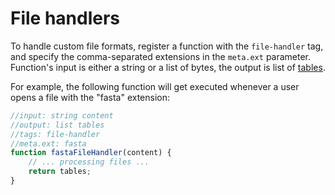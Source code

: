 <!-- TITLE: Develop custom file handlers -->

# File handlers

To handle custom file formats, register a function with the `file-handler` tag, and specify the comma-separated
extensions in the `meta.ext` parameter. Function's input is either a string or a list of bytes, the output is list of
[tables](../../overview/table.md).

For example, the following function will get executed whenever a user opens a file with the "fasta"
extension:

```javascript
//input: string content
//output: list tables
//tags: file-handler
//meta.ext: fasta
function fastaFileHandler(content) {
    // ... processing files ...
    return tables;
}
```
